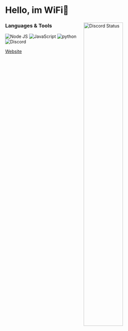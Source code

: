 #  Hello, im WiFi👋

<a href="https://discord.com/users/584297528523096074" target="_blank">
  <img width="50%" align="right" alt="Discord Status" src="https://lanyard.cnrad.dev/api/584297528523096074?theme=light&borderRadius=5px">
<a />

### Languages & Tools
<img alt="Node JS" src="https://img.shields.io/badge/-Node%20JS-43853d?style=flat-square&logo=Node.js&logoColor=white" /> <img alt="JavaScript" src="https://img.shields.io/badge/-JavaScript-edb200?style=flat-square&logo=javascript&logoColor=white" /> <img alt="python" src="https://img.shields.io/badge/-Python-3776AB?style=flat-square&logo=python&logoColor=white"/> <img alt="Discord" src="https://img.shields.io/badge/-Discord-36393F?style=flat-square&logo=discord&logoColor=white" />

<a href="https://" target="_blank">Website</a>
